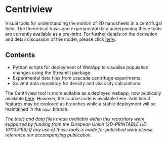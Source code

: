 # Centriview
Visual tools for understanding the motion of 2D nanosheets in a centrifugal field.
The theoretical basis and experimental data underpinning these tools are currently available as a pre-print. For further details on the derivation and detail discussion of the model, please click [here](http://arxiv.org/abs/2503.05111).

## Contents
* Python scripts for deployment of WebApp to visualise population changes using the Streamlit package.
* Experimental data files from cascade centrifuge experiments.
* Solvent data repository for density and viscosity calculations.

The Centriview tool is more suitable as a deployed webapp, now publically available [here](https://centriview.streamlit.app/). However, the source code is available here.
Additional features may be explored as branches while a stable deployment will be maintained in the `main` branch.


_The tools and data files made available within this repository were supported by funding from the European Union (2D-PRINTABLE HE: 101135196)_
_If any use of these tools is made for published work please reference our accompanying publication._
